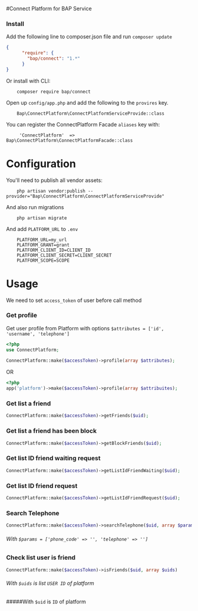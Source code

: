 #Connect Platform for BAP Service
### Install
Add the following line to composer.json file and run `composer update`
```json
{
      "require": {
        "bap/connect": "1.*"
      } 
}
```
Or install with CLI:
```
    composer require bap/connect
```

Open up `config/app.php` and add the following to the `provires` key.
```
    Bap\ConnectPlatform\ConnectPlatformServiceProvide::class
```
You can register the ConnectPlatform Facade `aliases` key with:
```
     'ConnectPlatform'  => Bap\ConnectPlatform\ConnectPlatformFacade::class
```

# Configuration
You'll need to publish all vendor assets:
```
    php artisan vendor:publish --provider="Bap\ConnectPlatform\ConnectPlatformServiceProvide"

```
And also run migrations
```
    php artisan migrate
```

And add `PLATFORM_URL` to `.env`
```
    PLATFORM_URL=my_url
    PLATFORM_GRANT=grant
    PLATFORM_CLIENT_ID=CLIENT_ID
    PLATFORM_CLIENT_SECRET=CLIENT_SECRET
    PLATFORM_SCOPE=SCOPE
```

# Usage

We need to set `access_token` of user before call method


### Get profile
Get user profile from Platform with options `$attributes = ['id', 'username', 'telephone']`

```php
<?php
use ConnectPlatform;
   
ConnectPlatform::make($accessToken)->profile(array $attributes);
```

OR

```php
<?php
app('platform')->make($accessToken)->profile(array $attribuites);
```

### Get list a friend
```php
ConnectPlatform::make($accessToken)->getFriends($uid);
```

### Get list a friend has been block
```php
ConnectPlatform::make($accessToken)->getBlockFriends($uid);
```

### Get list ID friend waiting request
```php
ConnectPlatform::make($accessToken)->getListIdFriendWaiting($uid);
```

### Get list ID friend request 
```php
ConnectPlatform::make($accessToken)->getListIdFriendRequest($uid);
``````

### Search Telephone
```php
ConnectPlatform::make($accessToken)->searchTelephone($uid, array $params);
``````
###### With `$params = ['phone_code' => '', 'telephone' => '']` 

### Check list user is friend
```php
ConnectPlatform::make($accessToken)->isFriends($uid, array $uids)
``````
###### With `$uids` is list `USER ID` of platform

#####With `$uid` is `ID` of platform
